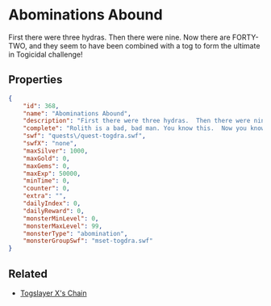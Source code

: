 # Abominations Abound

First there were three hydras.  Then there were nine.  Now there are FORTY-TWO, and they seem to have been combined with a tog to form the ultimate in Togicidal challenge!

## Properties

```json
{
    "id": 368,
    "name": "Abominations Abound",
    "description": "First there were three hydras.  Then there were nine.  Now there are FORTY-TWO, and they seem to have been combined with a tog to form the ultimate in Togicidal challenge!",
    "complete": "Rolith is a bad, bad man. You know this.  Now you know it more.",
    "swf": "quests\/quest-togdra.swf",
    "swfX": "none",
    "maxSilver": 1000,
    "maxGold": 0,
    "maxGems": 0,
    "maxExp": 50000,
    "minTime": 0,
    "counter": 0,
    "extra": "",
    "dailyIndex": 0,
    "dailyReward": 0,
    "monsterMinLevel": 0,
    "monsterMaxLevel": 99,
    "monsterType": "abomination",
    "monsterGroupSwf": "mset-togdra.swf"
}
```

## Related

- [Togslayer X's Chain](../items/2280-togslayer-x-s-chain.md)

